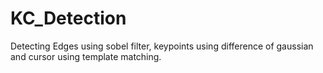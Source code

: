 # KC_Detection
Detecting Edges using sobel filter, keypoints using difference of gaussian and cursor using template matching.
